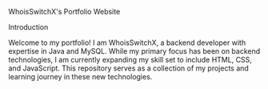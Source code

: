 WhoisSwitchX's Portfolio Website

Introduction

Welcome to my  portfolio! I am WhoisSwitchX, a backend developer with expertise in Java and MySQL. While my primary focus has been on backend technologies, I am currently expanding my skill set to include HTML, CSS, and JavaScript. This repository serves as a collection of my projects and learning journey in these new technologies.
